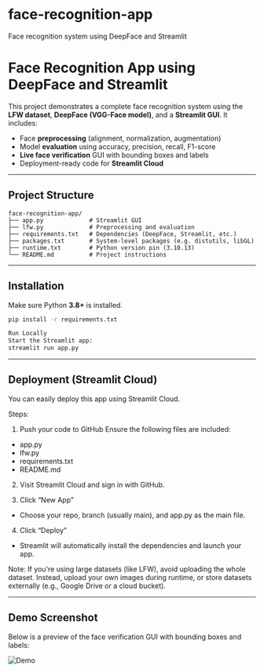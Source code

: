 # face-recognition-app
Face recognition system using DeepFace and Streamlit

# Face Recognition App using DeepFace and Streamlit

This project demonstrates a complete face recognition system using the **LFW dataset**, **DeepFace (VGG-Face model)**, and a **Streamlit GUI**. It includes:

- Face **preprocessing** (alignment, normalization, augmentation)
- Model **evaluation** using accuracy, precision, recall, F1-score
- **Live face verification** GUI with bounding boxes and labels
- Deployment-ready code for **Streamlit Cloud**

---

## Project Structure

```
face-recognition-app/
├── app.py             # Streamlit GUI
├── lfw.py             # Preprocessing and evaluation
├── requirements.txt   # Dependencies (DeepFace, Streamlit, etc.)
├── packages.txt       # System-level packages (e.g. distutils, libGL)
├── runtime.txt        # Python version pin (3.10.13)
└── README.md          # Project instructions
```

---

## Installation

Make sure Python **3.8+** is installed.

```bash
pip install -r requirements.txt

Run Locally
Start the Streamlit app:
streamlit run app.py

```

---

## Deployment (Streamlit Cloud)
You can easily deploy this app using Streamlit Cloud.

Steps:
1. Push your code to GitHub
Ensure the following files are included:

- app.py
- lfw.py
- requirements.txt
- README.md

2. Visit Streamlit Cloud and sign in with GitHub.

3. Click “New App”
- Choose your repo, branch (usually main), and app.py as the main file.

4. Click “Deploy”
- Streamlit will automatically install the dependencies and launch your app.

Note: If you're using large datasets (like LFW), avoid uploading the whole dataset. Instead, upload your own images during runtime, or store datasets externally (e.g., Google Drive or a cloud bucket).

---

## Demo Screenshot

Below is a preview of the face verification GUI with bounding boxes and labels:

![Demo](https://github.com/ikhmalz99/face-recognition-app/raw/main/demo_screenshot.png)

